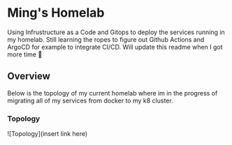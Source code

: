 # Ming's Homelab

Using Infrustructure as a Code and Gitops to deploy the services running in my homelab. Still learning the ropes to figure out Github Actions and ArgoCD for example to integrate CI/CD. 
Will update this readme when I got more time 🤣

## Overview

Below is the topology of my current homelab where im in the progress of migrating all of my services from docker to my k8 cluster.

### Topology

![Topology](insert link here)